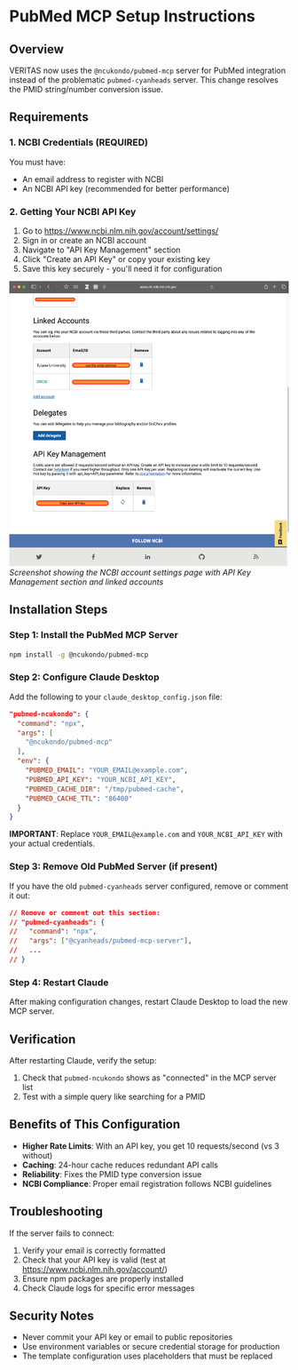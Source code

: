 # PubMed MCP Setup Instructions

## Overview
VERITAS now uses the `@ncukondo/pubmed-mcp` server for PubMed integration instead of the problematic `pubmed-cyanheads` server. This change resolves the PMID string/number conversion issue.

## Requirements

### 1. NCBI Credentials (REQUIRED)
You must have:
- An email address to register with NCBI
- An NCBI API key (recommended for better performance)

### 2. Getting Your NCBI API Key
1. Go to https://www.ncbi.nlm.nih.gov/account/settings/
2. Sign in or create an NCBI account
3. Navigate to "API Key Management" section
4. Click "Create an API Key" or copy your existing key
5. Save this key securely - you'll need it for configuration

![NCBI Account Settings - API Key Management](assets/ncbi-api-key-settings.png)
*Screenshot showing the NCBI account settings page with API Key Management section and linked accounts*

## Installation Steps

### Step 1: Install the PubMed MCP Server
```bash
npm install -g @ncukondo/pubmed-mcp
```

### Step 2: Configure Claude Desktop
Add the following to your `claude_desktop_config.json` file:

```json
"pubmed-ncukondo": {
  "command": "npx",
  "args": [
    "@ncukondo/pubmed-mcp"
  ],
  "env": {
    "PUBMED_EMAIL": "YOUR_EMAIL@example.com",
    "PUBMED_API_KEY": "YOUR_NCBI_API_KEY",
    "PUBMED_CACHE_DIR": "/tmp/pubmed-cache",
    "PUBMED_CACHE_TTL": "86400"
  }
}
```

**IMPORTANT**: Replace `YOUR_EMAIL@example.com` and `YOUR_NCBI_API_KEY` with your actual credentials.

### Step 3: Remove Old PubMed Server (if present)
If you have the old `pubmed-cyanheads` server configured, remove or comment it out:

```json
// Remove or comment out this section:
// "pubmed-cyanheads": {
//   "command": "npx",
//   "args": ["@cyanheads/pubmed-mcp-server"],
//   ...
// }
```

### Step 4: Restart Claude
After making configuration changes, restart Claude Desktop to load the new MCP server.

## Verification

After restarting Claude, verify the setup:
1. Check that `pubmed-ncukondo` shows as "connected" in the MCP server list
2. Test with a simple query like searching for a PMID

## Benefits of This Configuration

- **Higher Rate Limits**: With an API key, you get 10 requests/second (vs 3 without)
- **Caching**: 24-hour cache reduces redundant API calls
- **Reliability**: Fixes the PMID type conversion issue
- **NCBI Compliance**: Proper email registration follows NCBI guidelines

## Troubleshooting

If the server fails to connect:
1. Verify your email is correctly formatted
2. Check that your API key is valid (test at https://www.ncbi.nlm.nih.gov/account/)
3. Ensure npm packages are properly installed
4. Check Claude logs for specific error messages

## Security Notes

- Never commit your API key or email to public repositories
- Use environment variables or secure credential storage for production
- The template configuration uses placeholders that must be replaced